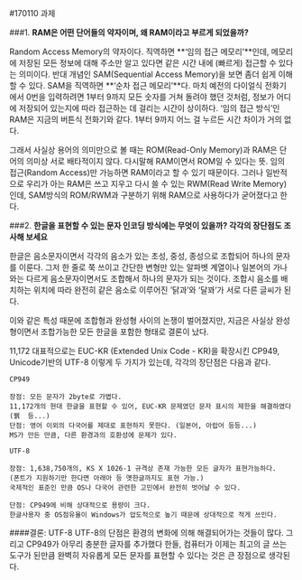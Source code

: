 #170110 과제

###1. **RAM은 어떤 단어들의 약자이며, 왜 RAM이라고 부르게 되었을까?**

Random Access Memory의 약자이다. 직역하면 **‘임의 접근 메모리’**인데, 메모리에 저장된 모든 정보에 대해 주소만 알고 있다면 같은 시간 내에 (빠르게) 접근할 수 있다는 의미이다. 반대 개념인 SAM(Sequential Access Memory)을 보면 좀더 쉽게 이해할 수 있다. SAM을 직역하면 **‘순차 접근 메모리’**다. 마치 예전의 다이얼식 전화기에서 0번을 입력하려면 1부터 9까지 모든 숫자를 거쳐 돌려야 했던 것처럼, 정보가 어디에 저장되어 있는지에 따라 접근하는 데 걸리는 시간이 상이하다. ‘임의 접근 방식’인 RAM은 지금의 버튼식 전화기와 같다. 1부터 9까지 어느 걸 누르든 시간 차이가 거의 없다. 

그래서 사실상 용어의 의미만으로 볼 때는 ROM(Read-Only Memory)과 RAM은 단어의 의미상 서로 배타적이지 않다. 다시말해 RAM이면서 ROM일 수 있다는 뜻. 임의 접근(Random Access)만 가능하면 RAM이라고 할 수 있기 때문이다. 그러나 일반적으로 우리가 아는 RAM은 쓰고 지우고 다시 쓸 수 있는 RWM(Read Write Memory)인데, SAM방식의 ROM/RWM과 구분하기 위해 RAM으로 사용하다가 굳어졌다고 한다.

###2. **한글을 표현할 수 있는 문자 인코딩 방식에는 무엇이 있을까? 각각의 장단점도 조사해 보세요**

한글은 음소문자이면서 각각의 음소가 있는 초성, 중성, 종성으로 조합되어 하나의 문자를 이룬다. 그저 한 줄로 쭉 쓰이고 간단한 변형만 있는 알파벳 계열이나 일본어의 가나와는 다르게 음소문자이면서도 조합해서 하나의 문자가 되는 것이다. 조합시 음소를 배치하는 위치에 따라 완전히 같은 음소로 이루어진 ’닭과’와 ‘달꽈’가 서로 다른 글씨가 된다.

이와 같은 특성 때문에 조합형과 완성형 사이의 논쟁이 벌어졌지만, 지금은 사실상 완성형이면서 조합가능한 모든 한글을 포함한 형태로 결론이 났다.

11,172
대표적으로는 EUC-KR (Extended Unix Code - KR)을 확장시킨 CP949, Unicode기반의 UTF-8 이렇게 두 가지가 있는데, 각각의 장단점은 다음과 같다.

```
CP949

장점: 모든 문자가 2byte로 가볍다.
11,172개의 현대 한글을 표현할 수 있어, EUC-KR 문제였던 문자 표시의 제한을 해결하였다(뷁  등...)
단점: 영어 이외의 다국어를 제대로 표현하지 못한다. (일본어, 아랍어 등등...)
MS가 만든 만큼, 다른 환경과의 호환성에 문제가 있다.
```

```
UTF-8

장점: 1,638,750개의, KS X 1026-1 규격상 존재 가능한 모든 글자가 표현가능하다.
(폰트가 지원하기만 한다면 아래아 등 옛한글까지도 표현 가능.)
국제적인 표준인 만큼 OS나 다국어 관련한 고민에서 완전히 벗어날 수 있다.

단점: CP949에 비해 상대적으로 용량이 크다.
한글사용자 중 OS점유율이 Windows가 압도적으로 높기 때문에 상대적으로 적게 쓰인다.
```
####결론: UTF-8 
UTF-8의 단점은 환경의 변화에 의해 해결되어가는 것들이 많다. 그리고 CP949가 아무리 충분한 글자를 추가했다 한들, 컴퓨터가 이제는 최고의 글 쓰는 도구가 된만큼 완벽히 자유롭게 모든 문자를 표현할 수 있다는 것은 큰 장점으로 생각된다.
